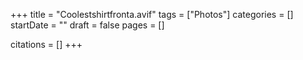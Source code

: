 +++
title = "Coolestshirtfronta.avif"
tags = ["Photos"]
categories = []
startDate = ""
draft = false
pages = []

citations = []
+++

